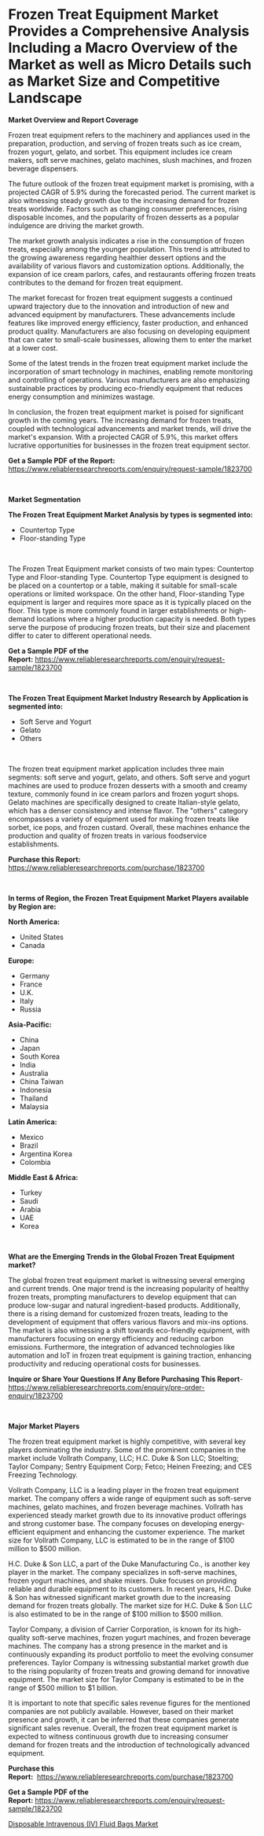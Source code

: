 <p><h1>Frozen Treat Equipment Market Provides a Comprehensive Analysis Including a Macro Overview of the Market as well as Micro Details such as Market Size and Competitive Landscape</h1></p><p><strong>Market Overview and Report Coverage</strong></p>
<p><p>Frozen treat equipment refers to the machinery and appliances used in the preparation, production, and serving of frozen treats such as ice cream, frozen yogurt, gelato, and sorbet. This equipment includes ice cream makers, soft serve machines, gelato machines, slush machines, and frozen beverage dispensers.</p><p>The future outlook of the frozen treat equipment market is promising, with a projected CAGR of 5.9% during the forecasted period. The current market is also witnessing steady growth due to the increasing demand for frozen treats worldwide. Factors such as changing consumer preferences, rising disposable incomes, and the popularity of frozen desserts as a popular indulgence are driving the market growth.</p><p>The market growth analysis indicates a rise in the consumption of frozen treats, especially among the younger population. This trend is attributed to the growing awareness regarding healthier dessert options and the availability of various flavors and customization options. Additionally, the expansion of ice cream parlors, cafes, and restaurants offering frozen treats contributes to the demand for frozen treat equipment.</p><p>The market forecast for frozen treat equipment suggests a continued upward trajectory due to the innovation and introduction of new and advanced equipment by manufacturers. These advancements include features like improved energy efficiency, faster production, and enhanced product quality. Manufacturers are also focusing on developing equipment that can cater to small-scale businesses, allowing them to enter the market at a lower cost.</p><p>Some of the latest trends in the frozen treat equipment market include the incorporation of smart technology in machines, enabling remote monitoring and controlling of operations. Various manufacturers are also emphasizing sustainable practices by producing eco-friendly equipment that reduces energy consumption and minimizes wastage.</p><p>In conclusion, the frozen treat equipment market is poised for significant growth in the coming years. The increasing demand for frozen treats, coupled with technological advancements and market trends, will drive the market's expansion. With a projected CAGR of 5.9%, this market offers lucrative opportunities for businesses in the frozen treat equipment sector.</p></p>
<p><strong>Get a Sample PDF of the Report:</strong> <a href="https://www.reliableresearchreports.com/enquiry/request-sample/1823700">https://www.reliableresearchreports.com/enquiry/request-sample/1823700</a></p>
<p>&nbsp;</p>
<p><strong>Market Segmentation</strong></p>
<p><strong>The Frozen Treat Equipment Market Analysis by types is segmented into:</strong></p>
<p><ul><li>Countertop Type</li><li>Floor-standing Type</li></ul></p>
<p>&nbsp;</p>
<p><p>The Frozen Treat Equipment market consists of two main types: Countertop Type and Floor-standing Type. Countertop Type equipment is designed to be placed on a countertop or a table, making it suitable for small-scale operations or limited workspace. On the other hand, Floor-standing Type equipment is larger and requires more space as it is typically placed on the floor. This type is more commonly found in larger establishments or high-demand locations where a higher production capacity is needed. Both types serve the purpose of producing frozen treats, but their size and placement differ to cater to different operational needs.</p></p>
<p><strong>Get a Sample PDF of the Report:</strong>&nbsp;<a href="https://www.reliableresearchreports.com/enquiry/request-sample/1823700">https://www.reliableresearchreports.com/enquiry/request-sample/1823700</a></p>
<p>&nbsp;</p>
<p><strong>The Frozen Treat Equipment Market Industry Research by Application is segmented into:</strong></p>
<p><ul><li>Soft Serve and Yogurt</li><li>Gelato</li><li>Others</li></ul></p>
<p>&nbsp;</p>
<p><p>The frozen treat equipment market application includes three main segments: soft serve and yogurt, gelato, and others. Soft serve and yogurt machines are used to produce frozen desserts with a smooth and creamy texture, commonly found in ice cream parlors and frozen yogurt shops. Gelato machines are specifically designed to create Italian-style gelato, which has a denser consistency and intense flavor. The "others" category encompasses a variety of equipment used for making frozen treats like sorbet, ice pops, and frozen custard. Overall, these machines enhance the production and quality of frozen treats in various foodservice establishments.</p></p>
<p><strong>Purchase this Report:</strong>&nbsp; <a href="https://www.reliableresearchreports.com/purchase/1823700">https://www.reliableresearchreports.com/purchase/1823700</a></p>
<p>&nbsp;</p>
<p><strong>In terms of Region, the Frozen Treat Equipment Market Players available by Region are:</strong></p>
<p>
    <p> <strong> North America: </strong>
        <ul>
            <li>United States</li>
            <li>Canada</li>
        </ul>
        </p> 
    <p> <strong> Europe: </strong>
        <ul>
            <li>Germany</li>
            <li>France</li>
            <li>U.K.</li>
            <li>Italy</li>
            <li>Russia</li>
        </ul>
        </p> 
    <p> <strong> Asia-Pacific: </strong>
        <ul>
            <li>China</li>
            <li>Japan</li>
            <li>South Korea</li>
            <li>India</li>
            <li>Australia</li>
            <li>China Taiwan</li>
            <li>Indonesia</li>
            <li>Thailand</li>
            <li>Malaysia</li>
        </ul>
        </p> 
    <p> <strong> Latin America: </strong>
        <ul>
            <li>Mexico</li>
            <li>Brazil</li>
            <li>Argentina Korea</li>
            <li>Colombia</li>
        </ul>
        </p> 
    <p> <strong> Middle East & Africa: </strong>
        <ul>
            <li>Turkey</li>
            <li>Saudi</li>
            <li>Arabia</li>
            <li>UAE</li>
            <li>Korea</li>
        </ul>
    </p>
    </p>
<p>&nbsp;</p>
<p><strong>What are the Emerging Trends in the Global Frozen Treat Equipment market?</strong></p>
<p><p>The global frozen treat equipment market is witnessing several emerging and current trends. One major trend is the increasing popularity of healthy frozen treats, prompting manufacturers to develop equipment that can produce low-sugar and natural ingredient-based products. Additionally, there is a rising demand for customized frozen treats, leading to the development of equipment that offers various flavors and mix-ins options. The market is also witnessing a shift towards eco-friendly equipment, with manufacturers focusing on energy efficiency and reducing carbon emissions. Furthermore, the integration of advanced technologies like automation and IoT in frozen treat equipment is gaining traction, enhancing productivity and reducing operational costs for businesses.</p></p>
<p><strong>Inquire or Share Your Questions If Any Before Purchasing This Report</strong>- <a href="https://www.reliableresearchreports.com/enquiry/pre-order-enquiry/1823700">https://www.reliableresearchreports.com/enquiry/pre-order-enquiry/1823700</a></p>
<p>&nbsp;</p>
<p><strong>Major Market Players</strong></p>
<p><p>The frozen treat equipment market is highly competitive, with several key players dominating the industry. Some of the prominent companies in the market include Vollrath Company, LLC; H.C. Duke & Son LLC; Stoelting; Taylor Company; Sentry Equipment Corp; Fetco; Heinen Freezing; and CES Freezing Technology. </p><p>Vollrath Company, LLC is a leading player in the frozen treat equipment market. The company offers a wide range of equipment such as soft-serve machines, gelato machines, and frozen beverage machines. Vollrath has experienced steady market growth due to its innovative product offerings and strong customer base. The company focuses on developing energy-efficient equipment and enhancing the customer experience. The market size for Vollrath Company, LLC is estimated to be in the range of $100 million to $500 million.</p><p>H.C. Duke & Son LLC, a part of the Duke Manufacturing Co., is another key player in the market. The company specializes in soft-serve machines, frozen yogurt machines, and shake mixers. Duke focuses on providing reliable and durable equipment to its customers. In recent years, H.C. Duke & Son has witnessed significant market growth due to the increasing demand for frozen treats globally. The market size for H.C. Duke & Son LLC is also estimated to be in the range of $100 million to $500 million.</p><p>Taylor Company, a division of Carrier Corporation, is known for its high-quality soft-serve machines, frozen yogurt machines, and frozen beverage machines. The company has a strong presence in the market and is continuously expanding its product portfolio to meet the evolving consumer preferences. Taylor Company is witnessing substantial market growth due to the rising popularity of frozen treats and growing demand for innovative equipment. The market size for Taylor Company is estimated to be in the range of $500 million to $1 billion.</p><p>It is important to note that specific sales revenue figures for the mentioned companies are not publicly available. However, based on their market presence and growth, it can be inferred that these companies generate significant sales revenue. Overall, the frozen treat equipment market is expected to witness continuous growth due to increasing consumer demand for frozen treats and the introduction of technologically advanced equipment.</p></p>
<p><strong>Purchase this Report:</strong>&nbsp;&nbsp;<a href="https://www.reliableresearchreports.com/purchase/1823700">https://www.reliableresearchreports.com/purchase/1823700</a></p>
<p></p>
<p><strong>Get a Sample PDF of the Report:</strong>&nbsp;<a href="https://www.reliableresearchreports.com/enquiry/request-sample/1823700">https://www.reliableresearchreports.com/enquiry/request-sample/1823700</a></p>
<p><p><a href="https://medium.com/p/1674a629b1c2/edit">Disposable Intravenous (IV) Fluid Bags Market</a></p></p>